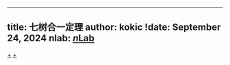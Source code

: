 
---
title: 七树合一定理
author: kokic
!date: September 24, 2024
nlab: [$n$Lab](https://ncatlab.org/nlab/show/seven+trees+in+one)
---

[+](/data-structure/binary-tree.md#:embed)
[+](/data-structure/blass-lawvere.md#:embed)
